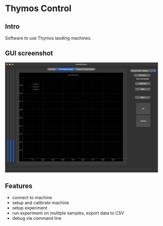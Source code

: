 # Thymos Control

## Intro

Software to use Thymos laoding machines.

## GUI screenshot

![Thymos Control UI](./GUI.png)

## Features

- connect to machine
- setup and calibrate machine
- setup experiment
- run experiment on mulitple samples, export data to CSV
- debug via command line